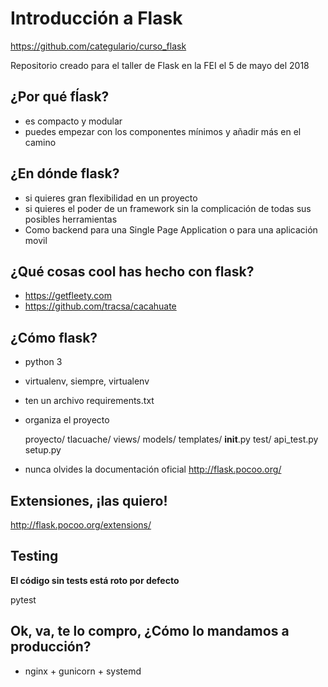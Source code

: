 # Introducción a Flask

https://github.com/categulario/curso_flask

Repositorio creado para el taller de Flask en la FEI el 5 de mayo del 2018

## ¿Por qué fĺask?

* es compacto y modular
* puedes empezar con los componentes mínimos y añadir más en el camino

## ¿En dónde flask?

* si quieres gran flexibilidad en un proyecto
* si quieres el poder de un framework sin la complicación de todas sus posibles
  herramientas
* Como backend para una Single Page Application o para una aplicación movil

## ¿Qué cosas cool has hecho con flask?

* https://getfleety.com
* https://github.com/tracsa/cacahuate

## ¿Cómo flask?

* python 3
* virtualenv, siempre, virtualenv
* ten un archivo requirements.txt
* organiza el proyecto

    proyecto/
        tlacuache/
            views/
            models/
            templates/
            __init__.py
        test/
            api_test.py
        setup.py

* nunca olvides la documentación oficial http://flask.pocoo.org/

## Extensiones, ¡las quiero!

http://flask.pocoo.org/extensions/

## Testing

__El código sin tests está roto por defecto__

pytest

## Ok, va, te lo compro, ¿Cómo lo mandamos a producción?

* nginx + gunicorn + systemd
